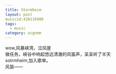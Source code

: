 ```yaml
---
title: Stormheim
layout: post
musicid:428116980
tags:
  - music
category: acgnmm  
---
```

wow,风暴峡湾，泣风崖  
做任务，峡谷中响起悠远清澈的风笛声，呆呆听了半天  
sotrmheim,加入歌单。  
风笛——

